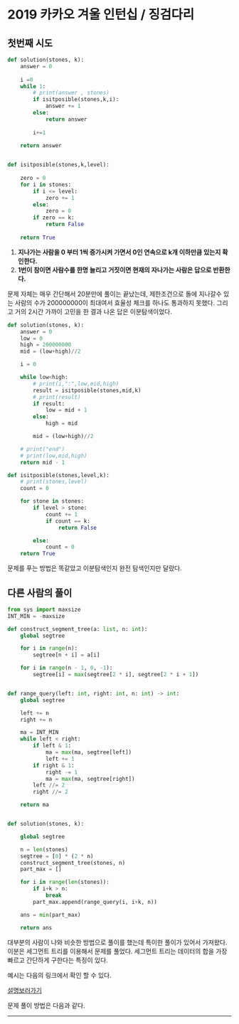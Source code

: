 # 2019 카카오 겨울 인턴십 / 징검다리

## 첫번째 시도

```python
def solution(stones, k):
    answer = 0
    
    i =0
    while 1:
        # print(answer , stones)
        if isitposible(stones,k,i):
            answer += 1
        else:
            return answer
        
        i+=1
    
    return answer


def isitposible(stones,k,level):
    
    zero = 0
    for i in stones:
        if i <= level:
            zero += 1
        else:
            zero = 0
        if zero == k:
            return False
    
    return True
```

1.  __지나가는 사람을 0 부터 1씩 증가시켜 가면서 0인 연속으로  k개 이하만큼 있는지 확인한다.__
2. __1번이 참이면 사람수를 한명 늘리고 거짓이면 현재의 자나가는 사람은 답으로 반환한다.__

문제 자체는 매우 간단해서 20분만에 풀이는 끝났는데, 제한조건으로 돌에 지나갈수 있는 사람의 수가 200000000이 최대여서 효율성 체크를 하나도 통과하지 못했다. 그리고 거의 2시간 가까이 고민을 한 결과 나온 답은 이분탐색이었다.

```python
def solution(stones, k):
    answer = 0
    low = 0
    high = 200000000
    mid = (low+high)//2

    i = 0

    while low<high:
        # print(i,":",low,mid,high)
        result = isitposible(stones,mid,k)
        # print(result)
        if result:
            low = mid + 1
        else:
            high = mid

        mid = (low+high)//2

    # print("end")
    # print(low,mid,high)
    return mid - 1

def isitposible(stones,level,k):
    # print(stones,level)
    count = 0

    for stone in stones:
        if level > stone:
            count += 1
            if count == k:
                return False

        else:
            count = 0
    return True
```

문제를 푸는 방법은 똑같았고 이분탐색인지 완전 탐색인지만 달랐다.



## 다른 사람의 풀이

```python
from sys import maxsize
INT_MIN = -maxsize

def construct_segment_tree(a: list, n: int):
    global segtree

    for i in range(n):
        segtree[n + i] = a[i]

    for i in range(n - 1, 0, -1):
        segtree[i] = max(segtree[2 * i], segtree[2 * i + 1])


def range_query(left: int, right: int, n: int) -> int:
    global segtree

    left += n
    right += n

    ma = INT_MIN
    while left < right:
        if left & 1:
            ma = max(ma, segtree[left])
            left += 1
        if right & 1:
            right -= 1
            ma = max(ma, segtree[right])
        left //= 2
        right //= 2

    return ma


def solution(stones, k):

    global segtree

    n = len(stones)
    segtree = [0] * (2 * n)
    construct_segment_tree(stones, n)
    part_max = []

    for i in range(len(stones)):
        if i+k > n:
            break
        part_max.append(range_query(i, i+k, n))

    ans = min(part_max)

    return ans
```

대부분의 사람이 나와 비슷한 방법으로 풀이를 했는데 특이한 풀이가 있어서 가져왔다.
이분은 세그먼트 트리를 이용해서 문제를 풀었다.
세그먼트 트리는 데이터의 합을 가장 빠르고 간단하게 구한다는 특징이 있다.

예시는 다음의 링크에서 확인 할 수 있다.

[설명보러가기][링크1]

문제 풀이 방법은 다음과 같다.





---



[링크1]: https://blog.naver.com/ndb796/221282210534